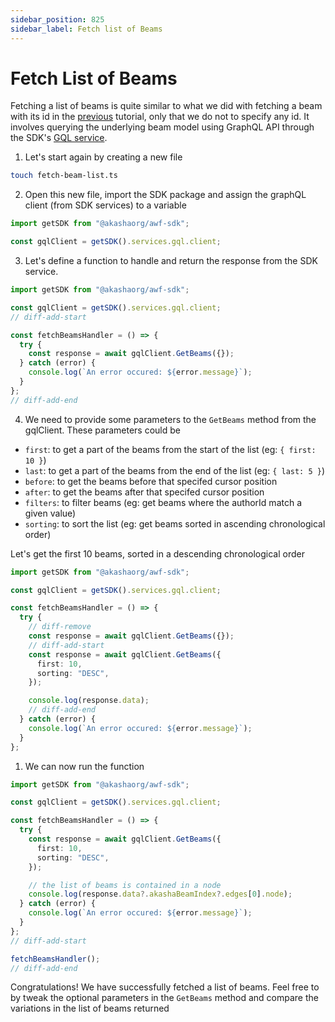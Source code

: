 ```yaml
---
sidebar_position: 825
sidebar_label: Fetch list of Beams
---
```


# Fetch List of Beams

Fetching a list of beams is quite similar to what we did with fetching a beam with its id in the [previous](./fetch-a-beam-by-id.md) tutorial, only that we do not to specify any id. It involves querying the underlying <span className='highlight-1'>beam model</span> using GraphQL API through the SDK's [GQL service](../../data-fetching-and-mutations/sdk/services/Services.md#graphql).

1. Let's start again by creating a new file

```bash
touch fetch-beam-list.ts
```

2. Open this new file, import the SDK package and assign the graphQL client (from SDK services) to a variable

```ts title="fetch-beam-list.ts"
import getSDK from "@akashaorg/awf-sdk";

const gqlClient = getSDK().services.gql.client;
```

3. Let's define a function to handle and return the response from the SDK service.

```ts title="fetch-beam-list.ts"
import getSDK from "@akashaorg/awf-sdk";

const gqlClient = getSDK().services.gql.client;
// diff-add-start

const fetchBeamsHandler = () => {
  try {
    const response = await gqlClient.GetBeams({});
  } catch (error) {
    console.log(`An error occured: ${error.message}`);
  }
};
// diff-add-end
```

4. We need to provide some parameters to the `GetBeams` method from the gqlClient. These parameters could be

- `first`: to get a part of the beams from the start of the list (eg: `{ first: 10 }`)
- `last`: to get a part of the beams from the end of the list (eg: `{ last: 5 }`)
- `before`: to get the beams before that specifed cursor position
- `after`: to get the beams after that specifed cursor position
- `filters`: to filter beams (eg: get beams where the authorId match a given value)
- `sorting`: to sort the list (eg: get beams sorted in ascending chronological order)

Let's get the first 10 beams, sorted in a descending chronological order

```ts title="fetch-beam-list.ts"
import getSDK from "@akashaorg/awf-sdk";

const gqlClient = getSDK().services.gql.client;

const fetchBeamsHandler = () => {
  try {
    // diff-remove
    const response = await gqlClient.GetBeams({});
    // diff-add-start
    const response = await gqlClient.GetBeams({
      first: 10,
      sorting: "DESC",
    });

    console.log(response.data);
    // diff-add-end
  } catch (error) {
    console.log(`An error occured: ${error.message}`);
  }
};
```

1. We can now run the function

```ts title="fetch-beam-list.ts"
import getSDK from "@akashaorg/awf-sdk";

const gqlClient = getSDK().services.gql.client;

const fetchBeamsHandler = () => {
  try {
    const response = await gqlClient.GetBeams({
      first: 10,
      sorting: "DESC",
    });

    // the list of beams is contained in a node
    console.log(response.data?.akashaBeamIndex?.edges[0].node);
  } catch (error) {
    console.log(`An error occured: ${error.message}`);
  }
};
// diff-add-start

fetchBeamsHandler();
// diff-add-end
```

Congratulations! We have successfully fetched a list of beams. Feel free to by tweak the optional parameters in the `GetBeams` method and compare the variations in the list of beams returned